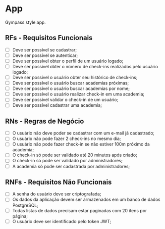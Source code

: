 # App

Gympass style app.

## RFs - Requisitos Funcionais

- [ ] Deve ser possível se cadastrar;
- [ ] Deve ser possível se autenticar;
- [ ] Deve ser possível obter o perfil de um usuário logado;
- [ ] Deve ser possível obter o número de check-ins realizados pelo usuário logado;
- [ ] Deve ser possível o usuário obter seu histórico de check-ins;
- [ ] Deve ser possível o usuário buscar academias próximas;
- [ ] Deve ser possível o usuário buscar academias por nome;
- [ ] Deve ser possível o usuário realizar check-in em uma academia;
- [ ] Deve ser possível validar o check-in de um usuário;
- [ ] Deve ser possível cadastrar uma academia;

## RNs - Regras de Negócio

- [ ] O usuário não deve poder se cadastrar com um e-mail já cadastrado;
- [ ] O usuário não pode fazer 2 check-ins no mesmo dia;
- [ ] O usuário não pode fazer check-in se não estiver 100m próximo da academia;
- [ ] O check-in só pode ser validado até 20 minutos após criado;
- [ ] O check-in só pode ser validado por administradores;
- [ ] A academia só pode ser cadastrada por administradores;

## RNFs - Requisitos Não Funcionais

- [ ] A senha do usuário deve ser criptografada;
- [ ] Os dados da aplicação devem ser armazenados em um banco de dados PostgreSQL;
- [ ] Todas listas de dados precisam estar paginadas com 20 itens por página;
- [ ] O usuário deve ser identificado pelo token JWT;
